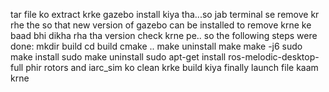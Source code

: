 tar file ko extract krke gazebo install kiya tha...so jab terminal se remove kr rhe the
so that new version of gazebo can be installed to remove krne ke baad bhi dikha rha tha version check krne pe..
so the following steps were done:
mkdir build
cd build
cmake ..
make uninstall
make
make -j6
sudo make install
sudo make uninstall
sudo apt-get install ros-melodic-desktop-full
phir rotors and iarc_sim ko clean krke build kiya finally launch file kaam krne
